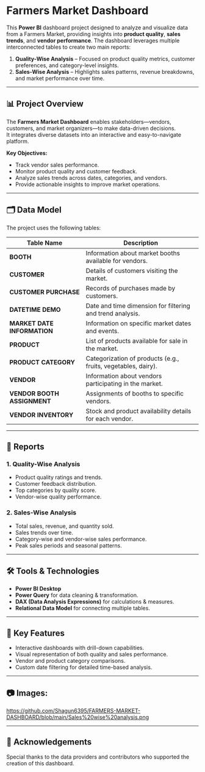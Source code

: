 # Farmers Market Dashboard
This **Power BI** dashboard project designed to analyze and visualize data from a Farmers Market, providing insights into **product quality**, **sales trends**, and **vendor performance**. The dashboard leverages multiple interconnected tables to create two main reports:

1. **Quality-Wise Analysis** – Focused on product quality metrics, customer preferences, and category-level insights.
2. **Sales-Wise Analysis** – Highlights sales patterns, revenue breakdowns, and market performance over time.

---

## 📊 Project Overview

The **Farmers Market Dashboard** enables stakeholders—vendors, customers, and market organizers—to make data-driven decisions.  
It integrates diverse datasets into an interactive and easy-to-navigate platform.

**Key Objectives:**
- Track vendor sales performance.
- Monitor product quality and customer feedback.
- Analyze sales trends across dates, categories, and vendors.
- Provide actionable insights to improve market operations.

---

## 🗂 Data Model

The project uses the following tables:

| Table Name | Description |
|------------|-------------|
| **BOOTH** | Information about market booths available for vendors. |
| **CUSTOMER** | Details of customers visiting the market. |
| **CUSTOMER PURCHASE** | Records of purchases made by customers. |
| **DATETIME DEMO** | Date and time dimension for filtering and trend analysis. |
| **MARKET DATE INFORMATION** | Information on specific market dates and events. |
| **PRODUCT** | List of products available for sale in the market. |
| **PRODUCT CATEGORY** | Categorization of products (e.g., fruits, vegetables, dairy). |
| **VENDOR** | Information about vendors participating in the market. |
| **VENDOR BOOTH ASSIGNMENT** | Assignments of booths to specific vendors. |
| **VENDOR INVENTORY** | Stock and product availability details for each vendor. |

---

## 📑 Reports

### **1. Quality-Wise Analysis**
- Product quality ratings and trends.
- Customer feedback distribution.
- Top categories by quality score.
- Vendor-wise quality performance.

### **2. Sales-Wise Analysis**
- Total sales, revenue, and quantity sold.
- Sales trends over time.
- Category-wise and vendor-wise sales performance.
- Peak sales periods and seasonal patterns.

---

## 🛠 Tools & Technologies
- **Power BI Desktop**
- **Power Query** for data cleaning & transformation.
- **DAX (Data Analysis Expressions)** for calculations & measures.
- **Relational Data Model** for connecting multiple tables.

---

## 📌 Key Features
- Interactive dashboards with drill-down capabilities.
- Visual representation of both quality and sales performance.
- Vendor and product category comparisons.
- Custom date filtering for detailed time-based analysis.

---

## 📷 Images:

https://github.com/Shagun6395/FARMERS-MARKET-DASHBOARD/blob/main/Sales%20wise%20analysis.png

---

## 🙌 Acknowledgements
Special thanks to the data providers and contributors who supported the creation of this dashboard.
